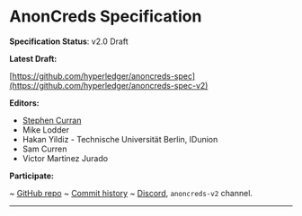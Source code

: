 AnonCreds Specification
==================

**Specification Status**: v2.0 Draft

**Latest Draft:**

[https://github.com/hyperledger/anoncreds-spec](https://github.com/hyperledger/anoncreds-spec-v2)

**Editors:**

- [Stephen Curran](https://github.com/swcurran)
- Mike Lodder
- Hakan Yildiz - Technische Universität Berlin, IDunion
- Sam Curren
- Victor Martinez Jurado

<!-- -->

**Participate:**

~ [GitHub repo](https://github.com/hyperledger/anoncreds-spec-v2)
~ [Commit history](https://github.com/hyperledger/anoncreds-spec-v2/commits/main)
~ [Discord](https://discord.gg/hyperledger), `anoncreds-v2` channel.

------------------------------------
